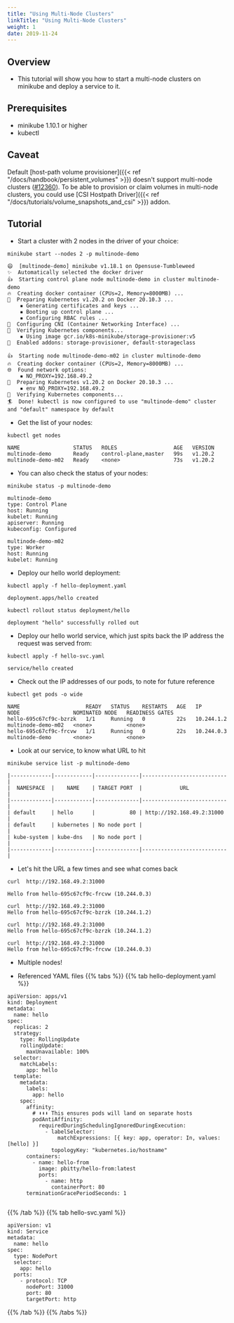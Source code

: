 ```yaml
---
title: "Using Multi-Node Clusters"
linkTitle: "Using Multi-Node Clusters"
weight: 1
date: 2019-11-24
---
```


## Overview

- This tutorial will show you how to start a multi-node clusters on minikube and deploy a service to it.

## Prerequisites

- minikube 1.10.1 or higher
- kubectl

## Caveat

Default [host-path volume provisioner]({{< ref "/docs/handbook/persistent_volumes" >}}) doesn't support multi-node clusters ([#12360](https://github.com/kubernetes/minikube/issues/12360)). To be able to provision or claim volumes in multi-node clusters, you could use [CSI Hostpath Driver]({{< ref "/docs/tutorials/volume_snapshots_and_csi" >}}) addon.

## Tutorial

- Start a cluster with 2 nodes in the driver of your choice:

```shell
minikube start --nodes 2 -p multinode-demo
```
```
😄  [multinode-demo] minikube v1.18.1 on Opensuse-Tumbleweed
✨  Automatically selected the docker driver
👍  Starting control plane node multinode-demo in cluster multinode-demo
🔥  Creating docker container (CPUs=2, Memory=8000MB) ...
🐳  Preparing Kubernetes v1.20.2 on Docker 20.10.3 ...
    ▪ Generating certificates and keys ...
    ▪ Booting up control plane ...
    ▪ Configuring RBAC rules ...
🔗  Configuring CNI (Container Networking Interface) ...
🔎  Verifying Kubernetes components...
    ▪ Using image gcr.io/k8s-minikube/storage-provisioner:v5
🌟  Enabled addons: storage-provisioner, default-storageclass

👍  Starting node multinode-demo-m02 in cluster multinode-demo
🔥  Creating docker container (CPUs=2, Memory=8000MB) ...
🌐  Found network options:
    ▪ NO_PROXY=192.168.49.2
🐳  Preparing Kubernetes v1.20.2 on Docker 20.10.3 ...
    ▪ env NO_PROXY=192.168.49.2
🔎  Verifying Kubernetes components...
🏄  Done! kubectl is now configured to use "multinode-demo" cluster and "default" namespace by default
```

- Get the list of your nodes:

```shell
kubectl get nodes
```
```
NAME                 STATUS   ROLES                  AGE   VERSION
multinode-demo       Ready    control-plane,master   99s   v1.20.2
multinode-demo-m02   Ready    <none>                 73s   v1.20.2
```

- You can also check the status of your nodes:

```shell
minikube status -p multinode-demo
```

```
multinode-demo
type: Control Plane
host: Running
kubelet: Running
apiserver: Running
kubeconfig: Configured

multinode-demo-m02
type: Worker
host: Running
kubelet: Running
```

- Deploy our hello world deployment:

```shell
kubectl apply -f hello-deployment.yaml
```
```
deployment.apps/hello created
```
```shell
kubectl rollout status deployment/hello
```
```
deployment "hello" successfully rolled out
```

- Deploy our hello world service, which just spits back the IP address the request was served from:

```shell
kubectl apply -f hello-svc.yaml
```
```
service/hello created
```

- Check out the IP addresses of our pods, to note for future reference

```shell
kubectl get pods -o wide
```
```
NAME                     READY   STATUS    RESTARTS   AGE   IP           NODE                 NOMINATED NODE   READINESS GATES
hello-695c67cf9c-bzrzk   1/1     Running   0          22s   10.244.1.2   multinode-demo-m02   <none>           <none>
hello-695c67cf9c-frcvw   1/1     Running   0          22s   10.244.0.3   multinode-demo       <none>           <none>
```

- Look at our service, to know what URL to hit

```shell
minikube service list -p multinode-demo
```
```
|-------------|------------|--------------|---------------------------|
|  NAMESPACE  |    NAME    | TARGET PORT  |            URL            |
|-------------|------------|--------------|---------------------------|
| default     | hello      |           80 | http://192.168.49.2:31000 |
| default     | kubernetes | No node port |                           |
| kube-system | kube-dns   | No node port |                           |
|-------------|------------|--------------|---------------------------|
```

- Let's hit the URL a few times and see what comes back

```shell
curl  http://192.168.49.2:31000
```
```
Hello from hello-695c67cf9c-frcvw (10.244.0.3)

curl  http://192.168.49.2:31000
Hello from hello-695c67cf9c-bzrzk (10.244.1.2)

curl  http://192.168.49.2:31000
Hello from hello-695c67cf9c-bzrzk (10.244.1.2)

curl  http://192.168.49.2:31000
Hello from hello-695c67cf9c-frcvw (10.244.0.3)
```

- Multiple nodes!

- Referenced YAML files
{{% tabs %}}
{{% tab hello-deployment.yaml %}}

```
apiVersion: apps/v1
kind: Deployment
metadata:
  name: hello
spec:
  replicas: 2
  strategy:
    type: RollingUpdate
    rollingUpdate:
      maxUnavailable: 100%
  selector:
    matchLabels:
      app: hello
  template:
    metadata:
      labels:
        app: hello
    spec:
      affinity:
        # ⬇⬇⬇ This ensures pods will land on separate hosts
        podAntiAffinity:
          requiredDuringSchedulingIgnoredDuringExecution:
            - labelSelector:
                matchExpressions: [{ key: app, operator: In, values: [hello] }]
              topologyKey: "kubernetes.io/hostname"
      containers:
        - name: hello-from
          image: pbitty/hello-from:latest
          ports:
            - name: http
              containerPort: 80
      terminationGracePeriodSeconds: 1
      
```
{{% /tab %}}
{{% tab hello-svc.yaml %}}
```
apiVersion: v1
kind: Service
metadata:
  name: hello
spec:
  type: NodePort
  selector:
    app: hello
  ports:
    - protocol: TCP
      nodePort: 31000
      port: 80
      targetPort: http
```
{{% /tab %}}
{{% /tabs %}}
